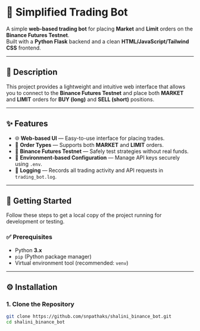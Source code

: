 # 🧠 Simplified Trading Bot

A simple **web-based trading bot** for placing **Market** and **Limit** orders on the **Binance Futures Testnet**.  
Built with a **Python Flask** backend and a clean **HTML/JavaScript/Tailwind CSS** frontend.

---

## 🚀 Description

This project provides a lightweight and intuitive web interface that allows you to connect to the **Binance Futures Testnet** and place both **MARKET** and **LIMIT** orders for **BUY (long)** and **SELL (short)** positions.

---

## ✨ Features

- 🌐 **Web-based UI** — Easy-to-use interface for placing trades.  
- 💱 **Order Types** — Supports both **MARKET** and **LIMIT** orders.  
- 🧪 **Binance Futures Testnet** — Safely test strategies without real funds.  
- 🔐 **Environment-based Configuration** — Manage API keys securely using `.env`.  
- 📝 **Logging** — Records all trading activity and API requests in `trading_bot.log`.

---

## 🧩 Getting Started

Follow these steps to get a local copy of the project running for development or testing.

### ✅ Prerequisites

- Python **3.x**
- `pip` (Python package manager)
- Virtual environment tool (recommended: `venv`)

---

## ⚙️ Installation

### 1. Clone the Repository
```bash
git clone https://github.com/snpathaks/shalini_binance_bot.git
cd shalini_binance_bot

